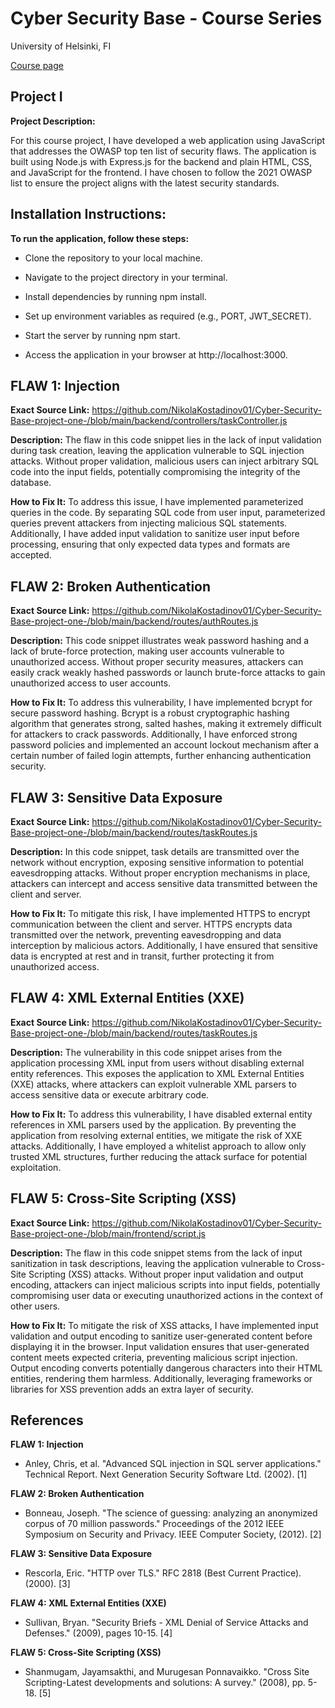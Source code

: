 # **Cyber Security Base - Course Series**
University of Helsinki, FI

[Course page](https://cybersecuritybase.mooc.fi/)

## **Project I**

**Project Description:**

For this course project, I have developed a web application using JavaScript that addresses the OWASP top ten list of security flaws. The application is built using Node.js with Express.js for the backend and plain HTML, CSS, and JavaScript for the frontend. I have chosen to follow the 2021 OWASP list to ensure the project aligns with the latest security standards.

## **Installation Instructions:**

**To run the application, follow these steps:**

* Clone the repository to your local machine.

* Navigate to the project directory in your terminal.

* Install dependencies by running npm install.

* Set up environment variables as required (e.g., PORT, JWT_SECRET).

* Start the server by running npm start.

* Access the application in your browser at http://localhost:3000.

## **FLAW 1: Injection**

**Exact Source Link:** https://github.com/NikolaKostadinov01/Cyber-Security-Base-project-one-/blob/main/backend/controllers/taskController.js

**Description:** The flaw in this code snippet lies in the lack of input validation during task creation, leaving the application vulnerable to SQL injection attacks. Without proper validation, malicious users can inject arbitrary SQL code into the input fields, potentially compromising the integrity of the database.

**How to Fix It:** To address this issue, I have implemented parameterized queries in the code. By separating SQL code from user input, parameterized queries prevent attackers from injecting malicious SQL statements. Additionally, I have added input validation to sanitize user input before processing, ensuring that only expected data types and formats are accepted.

## **FLAW 2: Broken Authentication**

**Exact Source Link:** https://github.com/NikolaKostadinov01/Cyber-Security-Base-project-one-/blob/main/backend/routes/authRoutes.js

**Description:** This code snippet illustrates weak password hashing and a lack of brute-force protection, making user accounts vulnerable to unauthorized access. Without proper security measures, attackers can easily crack weakly hashed passwords or launch brute-force attacks to gain unauthorized access to user accounts.

**How to Fix It:** To address this vulnerability, I have implemented bcrypt for secure password hashing. Bcrypt is a robust cryptographic hashing algorithm that generates strong, salted hashes, making it extremely difficult for attackers to crack passwords. Additionally, I have enforced strong password policies and implemented an account lockout mechanism after a certain number of failed login attempts, further enhancing authentication security.

## **FLAW 3: Sensitive Data Exposure**

**Exact Source Link:** https://github.com/NikolaKostadinov01/Cyber-Security-Base-project-one-/blob/main/backend/routes/taskRoutes.js

**Description:** In this code snippet, task details are transmitted over the network without encryption, exposing sensitive information to potential eavesdropping attacks. Without proper encryption mechanisms in place, attackers can intercept and access sensitive data transmitted between the client and server.

**How to Fix It:** To mitigate this risk, I have implemented HTTPS to encrypt communication between the client and server. HTTPS encrypts data transmitted over the network, preventing eavesdropping and data interception by malicious actors. Additionally, I have ensured that sensitive data is encrypted at rest and in transit, further protecting it from unauthorized access.

## **FLAW 4: XML External Entities (XXE)**

**Exact Source Link:** https://github.com/NikolaKostadinov01/Cyber-Security-Base-project-one-/blob/main/backend/routes/taskRoutes.js

**Description:** The vulnerability in this code snippet arises from the application processing XML input from users without disabling external entity references. This exposes the application to XML External Entities (XXE) attacks, where attackers can exploit vulnerable XML parsers to access sensitive data or execute arbitrary code.

**How to Fix It:** To address this vulnerability, I have disabled external entity references in XML parsers used by the application. By preventing the application from resolving external entities, we mitigate the risk of XXE attacks. Additionally, I have employed a whitelist approach to allow only trusted XML structures, further reducing the attack surface for potential exploitation.

## **FLAW 5: Cross-Site Scripting (XSS)**

**Exact Source Link:** https://github.com/NikolaKostadinov01/Cyber-Security-Base-project-one-/blob/main/frontend/script.js

**Description:** The flaw in this code snippet stems from the lack of input sanitization in task descriptions, leaving the application vulnerable to Cross-Site Scripting (XSS) attacks. Without proper input validation and output encoding, attackers can inject malicious scripts into input fields, potentially compromising user data or executing unauthorized actions in the context of other users.

**How to Fix It:** To mitigate the risk of XSS attacks, I have implemented input validation and output encoding to sanitize user-generated content before displaying it in the browser. Input validation ensures that user-generated content meets expected criteria, preventing malicious script injection. Output encoding converts potentially dangerous characters into their HTML entities, rendering them harmless. Additionally, leveraging frameworks or libraries for XSS prevention adds an extra layer of security.

## **References**

**FLAW 1: Injection**
* Anley, Chris, et al. "Advanced SQL injection in SQL server applications." Technical Report. Next Generation Security Software Ltd. (2002). [1]

**FLAW 2: Broken Authentication**
* Bonneau, Joseph. "The science of guessing: analyzing an anonymized corpus of 70 million passwords." Proceedings of the 2012 IEEE Symposium on Security and Privacy. IEEE Computer Society, (2012). [2]

**FLAW 3: Sensitive Data Exposure**
* Rescorla, Eric. "HTTP over TLS." RFC 2818 (Best Current Practice). (2000). [3]

**FLAW 4: XML External Entities (XXE)**
* Sullivan, Bryan. "Security Briefs - XML Denial of Service Attacks and Defenses." (2009), pages 10-15. [4]

**FLAW 5: Cross-Site Scripting (XSS)**
* Shanmugam, Jayamsakthi, and Murugesan Ponnavaikko. "Cross Site Scripting-Latest developments and solutions: A survey." (2008), pp. 5-18. [5]

